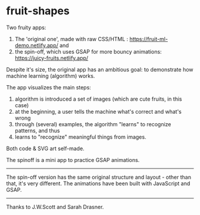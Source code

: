 # fruit-shapes
Two fruity apps:

  1. The 'original one', made with raw CSS/HTML : https://fruit-ml-demo.netlify.app/ and 
  2. the spin-off, which uses GSAP for more bouncy animations: https://juicy-fruits.netlify.app/

Despite it's size, the original app has an ambitious goal: to demonstrate how machine learning (algorithm) works.

The app visualizes the main steps:
  1. algorithm is introduced a set of images (which are cute fruits, in this case)
  2. at the beginning, a user tells the machine what's correct and what's wrong
  3. through (several) examples, the algorithm "learns" to recognize patterns, and thus
  4. learns to "recognize" meaningful things from images.

Both code & SVG art self-made.

The spinoff is a mini app to practice GSAP animations.

- - - - - - - -

The spin-off version has the same original structure and layout - other than that, it's very different. The animations have been built with JavaScript and GSAP. 

- - - - - - - - 

Thanks to J.W.Scott and Sarah Drasner. 


